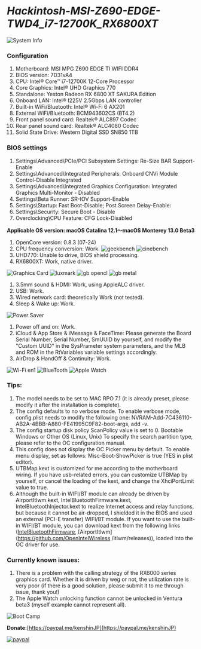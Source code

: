 # *Hackintosh-MSI-Z690-EDGE-TWD4_i7-12700K_RX6800XT*


![System Info](https://s2.loli.net/2022/07/25/hD79bWJiNMklTj4.png)


### Configuration
1. Motherboard: MSI MPG Z690 EDGE TI WIFI DDR4
1. BIOS version: 7D31vA4
1. CPU: Intel® Core™ i7-12700K 12-Core Processor
1. Core Graphics: Intel® UHD Graphics 770
1. Standalone: ​​Yeston Radeon RX 6800 XT SAKURA Edition
1. Onboard LAN: Intel® I225V 2.5Gbps LAN controller
1. Built-in WiFi/Bluetooth: Intel® Wi-Fi 6 AX201
1. External WiFi/Bluetooth: BCM943602CS (BT4.2)
1. Front panel sound card: Realtek® ALC897 Codec
1. Rear panel sound card: Realtek® ALC4080 Codec
1. Solid State Drive: Western Digital SSD SN850 1TB

### BIOS settings
1. Settings\Advanced\PCIe/PCI Subsystem Settings: Re-Size BAR Support-Enable
2. Settings\Advanced\Integrated Peripherals: Onboard CNVi Module Control-Disable Integrated
3. Settings\Advanced\Integrated Graphics Configuration: Integrated Graphics Multi-Monitor - Disabled
4. Settings\Beta Runner: SR-IOV Support-Enable
5. Settings\Startup: Fast Boot-Disable; Post Screen Delay-Enable:
6. Settings\Security: Secure Boot - Disable
7. Overclocking\CPU Feature: CFG Lock-Disabled

**Applicable OS version: macOS Catalina 12.1～macOS Monterey 13.0 Beta3**

1. OpenCore version: 0.8.3 (07-24)
1. CPU frequency conversion: Work.
![geekbench](https://s2.loli.net/2022/06/13/vaGD3hfLCPKyoWj.png)
![cinebench](https://s2.loli.net/2022/06/13/TRtelkENgL1po3w.png)
1. UHD770: Unable to drive, BIOS shield processing.
1. RX6800XT: Work, native driver.

![Graphics Card](https://s2.loli.net/2022/07/25/IQXPB19CTHoJmcu.png)
![luxmark](https://s2.loli.net/2022/06/13/LgwxrvnWoph5fG6.png)
![gb opencl](https://s2.loli.net/2022/06/13/RTPGSE2O18n3Bf4.png)
![gb metal](https://s2.loli.net/2022/06/13/AYNQjR6FtUkhcCH.png)

1. 3.5mm sound & HDMI: Work, using AppleALC driver.
1. USB: Work.
1. Wired network card: theoretically Work (not tested).
1. Sleep & Wake up: Work.

![Power Saver](https://s2.loli.net/2022/06/13/7s6Ujidx2kOuNeI.png)

1. Power off and on: Work.
1. iCloud & App Store & iMessage & FaceTime: Please generate the Board Serial Number, Serial Number, SmUUID by yourself, and modify the "Custom UUID" in the SysPrameter system parameters, and the MLB and ROM in the RtVariables variable settings accordingly.
1. AirDrop & HandOff & Continuity: Work.


![Wi-Fi en1](https://s2.loli.net/2022/06/13/iOyQp4lwjPUYzb5.png)
![BlueTooth](https://s2.loli.net/2022/06/13/X8wAmyiP2YfzMBc.png)
![Apple Watch](https://s2.loli.net/2022/06/13/DNup3iCf1nJ49Zr.png)

### Tips:

1. The model needs to be set to MAC RPO 7.1 (it is already preset, please modify it after the installation is complete).
1. The config defaults to no verbose mode. To enable verbose mode, config.plist needs to modify the following one: NVRAM-Add-7C436110-AB2A-4BBB-A880-FE41995C9F82-boot-args, add -v.
1. The config startup disk policy ScanPolicy value is set to 0. Bootable Windows or Other OS (Linux, Unix) To specify the search partition type, please refer to the OC configuration manual.
1. This config does not display the OC Picker menu by default. To enable menu display, set as follows: Misc-Boot-ShowPicker is true (YES in plist editor).
1. UTBMap.kext is customized for me according to the motherboard wiring. If you have usb-related errors, you can customize UTBMap by yourself, or cancel the loading of the kext, and change the XhciPortLimit value to true.
1. Although the built-in WIFI/BT module can already be driven by AirportItlwm.kext, IntelBluetoothFirmware.kext, IntelBluetoothInjector.kext to realize Internet access and relay functions, but because it cannot be air-dropped, I shielded it in the BIOS and used an external (PCI-E transfer) WIFI/BT module. If you want to use the built-in WIFI/BT module, you can download kext from the following links ([IntelBluetoothFirmware](https://github.com/OpenIntelWireless/IntelBluetoothFirmware/releases), [AirportItlwm](https://github.com/OpenIntelWireless /itlwm/releases)), loaded into the OC driver for use.

### Currently known issues:

1. There is a problem with the calling strategy of the RX6000 series graphics card. Whether it is driven by weg or not, the utilization rate is very poor (if there is a good solution, please submit it to me through issue, thank you!)
1. The Apple Watch unlocking function cannot be unlocked in Ventura beta3 (myself example cannot represent all).


![Boot Camp](https://s2.loli.net/2022/06/13/xAI8DQGXvZyFqwS.png)

**Donate:**[https://paypal.me/kenshinJP](https://paypal.me/kenshinJP)


[![paypal](https://www.paypalobjects.com/en_US/i/btn/btn_donateCC_LG.gif)](https://paypal.me/kenshinJP)
